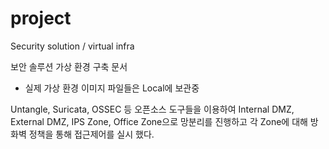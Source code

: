 # project
Security solution / virtual infra 

보안 솔루션 가상 환경 구축 문서
- 실제 가상 환경 이미지 파일들은 Local에 보관중

Untangle, Suricata, OSSEC 등 오픈소스 도구들을 이용하여
Internal DMZ, External DMZ, IPS Zone, Office Zone으로 망분리를 진행하고
각 Zone에 대해 방화벽 정책을 통해 접근제어를 실시 했다.
